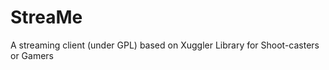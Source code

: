 StreaMe
=======

A streaming client (under GPL) based on Xuggler Library for Shoot-casters or Gamers

